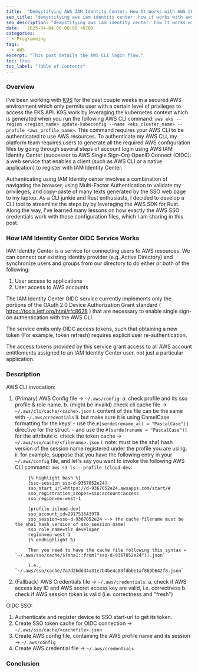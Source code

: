 ```yaml
---
title:  "Demystifying AWS IAM Identity Center: How It Works with AWS CLI"
seo_title: "demystifying aws iam identity center: how it works with aws cli"
seo_description: "demystifying aws iam identity center: how it works with aws cli"
date:   2025-04-04 00:00:00 +0700
categories:
  - Programming
tags:
  - AWS
excerpt: "This post details the AWS CLI login flow."
toc: true
toc_label: "Table of Contents"
---
```

### Overview
I've been working with [K9S](https://k9scli.io/) for the past couple weeks in a secured AWS environment which only permits user with a certain level of privileges to access the EKS API. K9S work by leveraging the kubernetes context which is generated when you run the following AWS CLI command: `aws eks --region <region_name> update-kubeconfig --name <eks_cluster_name> --profile <aws_profile_name>`. This command requires your AWS CLI to be authenticated to use AWS resources. To authenticate my AWS CLI, my platform team requires users to generate all the required AWS configuration files by going through several steps of account login using AWS IAM Identity Center (successor to AWS Single Sign-On) OpenID Connect (OIDC): a web service that enables a client (such as AWS CLI or a native application) to register with IAM Identity Center. 

Authenticating using IAM Identity center involves a combination of navigating the browser, using Multi-Factor Authentication to validate my privileges, and copy-paste of many texts generated by the SSO web page to my laptop. As a CLI junkie and Rust enthusiasts, I decided to develop a CLI tool to streamline the steps by by leveraging the AWS SDK for Rust. Along the way, I've learned many lessons on how exactly the AWS SSO credentials work with those configuration files, which I am sharing in this post. 

### How IAM Identity Center OIDC Service Works
IAM Identity Center is a service for connecting users to AWS resources. We can connect our existing identity provider (e.g. Active Directory) and synchronize users and groups from our directory to do either or both of the following:

1. User access to applications
2. User access to AWS accounts

The IAM Identity Center OIDC service currently implements only the portions of the OAuth 2.0 Device Authorization Grant standard ( https://tools.ietf.org/html/rfc8628 ) that are necessary to enable single sign-on authentication with the AWS CLI. 

The service emits only OIDC access tokens, such that obtaining a new token (For example, token refresh) requires explicit user re-authentication.

The access tokens provided by this service grant access to all AWS account entitlements assigned to an IAM Identity Center user, not just a particular application.

### Description
AWS CLI invocation:

1. (Primary) AWS Config file -> `~/.aws/config`:
	a. check profile and its sso profile & role name.
	b. (might be invalid) check cli cache file -> `~/.aws/cli/cache/<cache>.json`
		i. content of this file can be the same with `~/.aws/credentials`
		ii. but make sure it is using CamelCase formatting for the keys!
			- use the `#[serde(rename_all = "PascalCase")]` directive for the struct.
			- and use the `#[serde(rename = "PascalCase")]` for the attribute
	c. check the token cache -> `~/.aws/sso/cache/<filename>.json`
		i. note: <filename> must be the sha1 hash version of the session name registered under the profile you are using.
		ii. for example, suppose that you have the following entry in your `~/.aws/config` file, and let's say you want to invoke the following AWS CLI command: `aws s3 ls --profile icloud-dev`:

			{% highlight bash %}
			[sso-session sso-d-9367052e24]
			sso_start_url=https://d-9367052e24.awsapps.com/start/#
			sso_registration_scopes=sso:account:access
			sso_region=eu-west-1

			[profile icloud-dev]
			sso_account_id=291751643970
			sso_session=sso-d-9367052e24 --> the cache filename must be the sha1 hash version of sso_session name!
			sso_role_name=tlz_developer
			region=eu-west-1
			{% endhighlight %}  

			Then you need to have the cache file following this syntax = `~/.aws/sso/cache/$(sha1::from("sso-d-9367052e24")).json` 
			
			i.e., `~/.aws/sso/cache/7a7d2bddd4a31e7b4be4c83fdbbe1af869b642f8.json`

2. (Fallback) AWS Credentials file -> `~/.aws/credentials`:
	a. check if AWS access key ID and AWS secret access key are valid, i.e. correctness
	b. check if AWS session token is valid (i.e. correctness and "fresh")

OIDC SSO:
1. Authenticate and register device to SSO start-url to get its token.
2. Create SSO token cache for OIDC connection -> `~/.aws/sso/cache/<cachefile>.json`
3. Create AWS config file, containing the AWS profile name and its session -> `~/.aws/config`
4. Create AWS credential file -> `~/.aws/credentials`

### Conclusion
<TBC>
